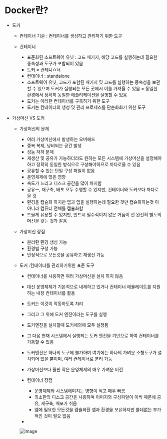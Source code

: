 # Docker란?

- 도커

  - 컨테이너 기술 : 컨테이너를 생성하고 관리하기 위한 도구

  - 컨테이너

    - 표준화된 소프트웨어 유닛 : 코드 패키지, 해당 코드를 실행하는데 필요한 종속성과 도구가 포함되어 있음
    - 도커 = 컨테니ㅇ너
    - 컨테이너 : standalone
    - 소프트웨어 유닛, 코드가 포함된 패키지 및 코드를 실행하는 종속성을 보관할 수 있으며 도커가 실행되는 모든 곳에서 이를 가져올 수 있음 = 동일한 환경에서 정확히 동일한 애플리케이션을 실행할 수 있음
    - 도커는 이러한 컨테이너를 구축하기 위한 도구
    - 도커는 컨테이너의 생성 및 관리 프로세스를 단순화화기 위한 도구

- 가상머신 VS 도커

  - 가상머신의 문제

    - 여러 가상머신에서 발생하는 오버헤드
    - 중복 복제, 낭비되는 공간 발생
    - 성능 저하 문제
    - 재생산 및 공유가 가능하더라도 원하는 모든 시스템에 가상머신을 설정해야 하고 정확히 동일한 방식으로 구성해야하므로 까다로울 수 있음
    - 공유할 수 있는 단일 구성 파일이 없음
    - 운영체제에 많은 영향
    - 속도가 느리고 디스크 공간을 많이 차지함 
    - 공유ㅡ, 재구축, 배포 모두 수행할 수 있지만, 컨테이너와 도커보다 까다로울 것
    - 환경을 캡슐화 하지만 앱과 앱을 실행하는데 필요한 것만 캡슌화하는것 이 아니라 컴퓨터 전체를 캡슐화함
    - 드물게 유용할 수 있지만, 반드시 필수적이지 않은 거품이 낀 완전히 별도의 머신을 갖는 것과 같음

  - 가상머신 장점

    - 분리된 환경 생성 가능
    - 환경별 구성 가능
    - 안정적으로 모든것을 공유하고 재생산 가능

  - 도커 :컨테이너를 관리하기위한 표준 도구

    - 컨테이너를 사용하면 여러 가상머신을 설치 하지 않음

    - 대신 운영체제가 기본적으로 내제하고 있거나 컨테이너 에뮬레이트를 지원하는 내장 컨테이너를 활용

    - 도커는 이것이 작동하도록 처리

    - 그리고 그 위에 도커 엔진이라는 도구를 실행

    - 도커엔진을 설치할때 도커에의해 모두 설정됨

    - 그 다음 현재 시스템에서 실행되는 도커 엔진을 기반으로 하여 컨테이너를 가동할 수 있음

    - 도커엔진은 하나의 도구에 불가하며 여기에는 하나의 가벼운 소형도구가 설치되어 있을 뿐이며, 여러 컨테이너로 분리 가능

    - 가상머신보다 훨씬 작은 운영체제의 매우 가벼운 버전

    - 컨테이너 장점

      - 운영체제와 시스템에미치는 영향이 적고 매우 빠름
      - 최소한의 디스크 공간을 사용하며 이미지와 구성파일이 이씩 때문에 공유, 재구축, 배포가 쉬움
      - 앰에 필요한 모든것을 캡슐화환 앱과 환경을 보유하지만 쓸데없는 부가적인 것이 필요 없음

    - 

      ![image](https://user-images.githubusercontent.com/97647987/180176995-4139cec0-faaa-4322-9c54-a492475e9663.png)
